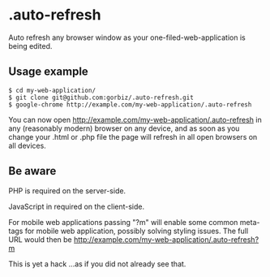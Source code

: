 # .auto-refresh

Auto refresh any browser window as your one-filed-web-application is being edited.

## Usage example

    $ cd my-web-application/
    $ git clone git@github.com:gorbiz/.auto-refresh.git
    $ google-chrome http://example.com/my-web-application/.auto-refresh

You can now open http://example.com/my-web-application/.auto-refresh in any (reasonably modern) browser on any device, and as soon as you change your .html or .php file the page will refresh in all open browsers on all devices.

## Be aware

PHP is required on the server-side.

JavaScript in required on the client-side.

For mobile web applications passing "?m" will enable some common meta-tags for mobile web application, possibly solving styling issues. The full URL would then be http://example.com/my-web-application/.auto-refresh?m

This is yet a hack ...as if you did not already see that.
